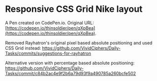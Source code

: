 # Responsive CSS Grid Nike layout

A Pen created on CodePen.io. Original URL: [https://codepen.io/thinsoldier/pen/qXpBea](https://codepen.io/thinsoldier/pen/qXpBea).

Removed Rayhatron's original pixel based absolute positioning and used CSS Grid instead:
https://github.com/VividCiphers/Daily-Tasks/commits/suggestions-for-rayhatron

Alternative version with percentage based absolute positioning:
https://github.com/VividCiphers/Daily-Tasks/commit/c84b2ac4e9f2b6a79d93f9a490785a260bcfe502

